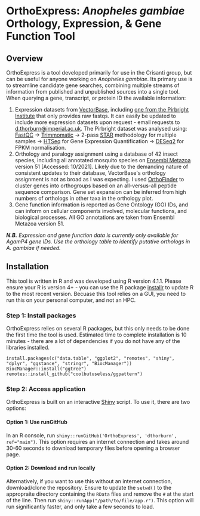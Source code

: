 # OrthoExpress: *Anopheles gambiae* Orthology, Expression, & Gene Function Tool
## Overview

OrthoExpress is a tool developed primarily for use in the Crisanti group, but can be useful for anyone working on *Anopheles gambiae*. Its primary use is to streamline candidate gene searches, combining multiple streams of information from published and unpublished sources into a single tool. When querying a gene, transcript, or protein ID the available information: 

1) Expression datasets from [VectorBase](https://vectorbase.org/vectorbase/app), including [one from the Pirbright Institute](https://vectorbase.org/vectorbase/app/record/dataset/DS_bf500a6707) that only provides raw fastqs. It can easily be updated to include more expression datasets upon request - email requests to d.thorburn@imperial.ac.uk. The Pirbright dataset was analysed using: [FastQC](https://www.bioinformatics.babraham.ac.uk/projects/fastqc/) -> [Trimmomatic](http://www.usadellab.org/cms/?page=trimmomatic) -> 2-pass [STAR](https://github.com/alexdobin/STAR) methodology for multiple samples -> [HTSeq](https://htseq.readthedocs.io/en/master/) for Gene Expression Quantification -> [DESeq2](https://bioconductor.org/packages/release/bioc/html/DESeq2.html) for FPKM normalisation.     
2) Orthology and paralogy assignment using a database of 42 insect species, including all annotated mosquito species on [Ensembl Metazoa](https://metazoa.ensembl.org/species.html) version 51 \[Accessed: 10/2021\]. Likely due to the demanding nature of consistent updates to their database, VectorBase's orthology assignment is not as broad as I was expecting. I used [OrthoFinder](https://github.com/davidemms/OrthoFinder) to cluster genes into orthogroups based on an all-versus-all peptide sequence comparison. Gene set expansion can be inferred from high numbers of orthologs in other taxa in the orthology plot. 
3) Gene function information is reported as Gene Ontology (GO) IDs, and can inform on cellular components involved, molecular functions, and biological processes. All GO annotations are taken from Ensembl Metazoa version 51. 

***N.B.*** *Expression and gene function data is currently only available for AgamP4 gene IDs. Use the orthology table to identify putative orthologs in A. gambiae if needed.*

## Installation

This tool is written in R and was developed using R version 4.1.1. Please ensure your R is version 4+ - you can use the R package [installr](https://cran.r-project.org/web/packages/installr/index.html) to update R to the most recent version. Becuase this tool relies on a GUI, you need to run this on your personal computer, and not an HPC. 

### Step 1: Install packages
OrthoExpress relies on several R packages, but this only needs to be done the first time the tool is used. Estimated time to complete installation is 10 minutes - there are a lot of dependencies if you do not have any of the libraries installed. 
```
install.packages(c("data.table", "ggplot2", "remotes", "shiny", "dplyr", "ggstance", "stringr", "BiocManager"))
BiocManager::install("ggtree")
remotes::install_github("coolbutuseless/ggpattern")
```

### Step 2: Access application
OrthoExpress is built on an interactive [Shiny](https://shiny.rstudio.com/) script. To use it, there are two options: 
#### Option 1: Use runGitHub
In an R console, run ```shiny::runGitHub('OrthoExpress', 'dthorburn', ref="main")```. This option requires an internet connection and takes around 30-60 seconds to download temporary files before opening a browser page. 
#### Option 2: Download and run locally
Alternatively, if you want to use this without an internet connection, download/clone the repository. Ensure to update the ```setwd()``` to the appropraite directory containing the ```RData``` files and remove the ```#``` at the start of the line. Then run ```shiny::runApp("/path/to/file/app.r")```. This option will run significantly faster, and only take a few seconds to load. 
